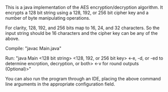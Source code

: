 This is a java implementation of the AES encryption/decryption algorithm. It encrypts a 128 bit string using a 128, 192, or 256 bit cipher key and a number of byte manipulating operations.

For clarity, 128, 192, and 256 bits map to 16, 24, and 32 characters. So the input string should be 16 characters and the cipher key can be any of the above.

Compile: "javac Main.java" 

Run:     "java Main <128 bit string> <128, 192, or 256 bit key> <-e, -d, or -ed to determine encrption, decryption, or both> <-v for round outputs (Optional)>"

You can also run the program through an IDE, placing the above command line arguments in the appropriate configuration field.




